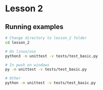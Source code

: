 # Lesson 2

## Running examples

```bash
# Change directory to lesson_2 folder
cd lesson_2

# On linux/osx
python3 -m unittest -v tests/test_basic.py

# In pwsh on windows
py -m unittest -v tests/test_basic.py

# Other
python -m unittest -v tests/test_basic.py

```
